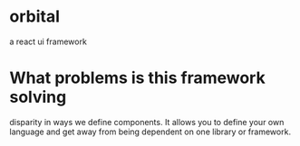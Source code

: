 # orbital
a react ui framework


# What problems is this framework solving
disparity in ways we define components. It allows you to define your own language and get away from being dependent on one library or framework.
